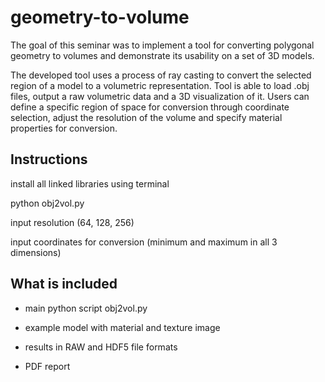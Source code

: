 # geometry-to-volume

The goal of this seminar was to implement a tool for converting polygonal geometry to volumes and demonstrate its usability on a set of 3D models.

The developed tool uses a process of ray casting to convert the selected region of a model to a volumetric representation. Tool is able to load .obj files, output a raw volumetric data and a 3D visualization of it. Users can define a specific region of space for conversion through coordinate selection, adjust the resolution of the volume and specify material properties for conversion. 

## Instructions

install all linked libraries using terminal

python obj2vol.py

input resolution (64, 128, 256)

input coordinates for conversion (minimum and maximum in all 3 dimensions)


## What is included

* main python script obj2vol.py

* example model with material and texture image

* results in RAW and HDF5 file formats

* PDF report








